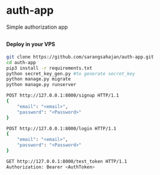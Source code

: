 # auth-app

Simple authorization app
##

#### Deploy in your VPS
````bash
git clone https://github.com/sarangsahajan/auth-app.git
cd auth-app
pip3 install -r requirements.txt
python secret_key_gen.py #to generate secret_key
python manage.py migrate
python manage.py runserver
````

````bash
POST http://127.0.0.1:8000/signup HTTP/1.1
{
    "email": "<email>",
    "password": "<Password>"
}
````
````bash
POST http://127.0.0.1:8000/login HTTP/1.1
{
    "email": "<email>",
    "password": "<Password>"
}
````
````bash
GET http://127.0.0.1:8000/test_token HTTP/1.1
Authorization: Bearer <AuthToken>
````
